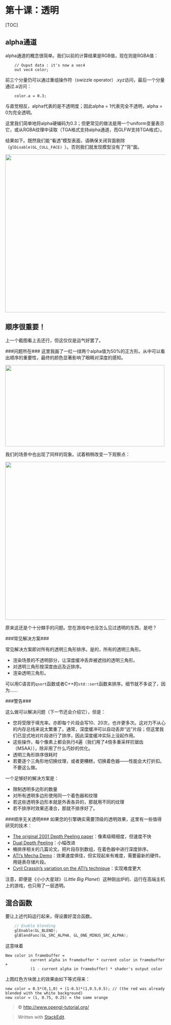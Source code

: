 第十课：透明
===
[TOC]

alpha通道
---
alpha通道的概念很简单。我们以前的计算结果是RGB值，现在则是RGBA值：

```
    // Ouput data : it's now a vec4
    out vec4 color;
```

前三个分量仍可以通过重组操作符（swizzle operator）.xyz访问，最后一个分量通过.a访问：

```
    color.a = 0.3;
```

与直觉相反，alpha代表的是不透明度；因此alpha = 1代表完全不透明，alpha = 0为完全透明。


这里我们简单地将alpha硬编码为0.3；但更常见的做法是用一个uniform变量表示它，或从RGBA纹理中读取（TGA格式支持alpha通道，而GLFW支持TGA格式）。

结果如下。既然我们能“看透”模型表面，请确保关闭背面剔除（`glDisable(GL_CULL_FACE) `）。否则我们就发现模型没有了“背”面。

<img class="alignnone size-large wp-image-289" title="transparencyok" src="http://www.opengl-tutorial.org/wp-content/uploads/2011/05/transparencyok-1024x793.png" alt="" width="640" height="495" />

顺序很重要！
---
上一个截图看上去还行，但这仅仅是运气好罢了。

###问题所在###
这里我画了一红一绿两个alpha值为50%的正方形。从中可以看出顺序的重要性，最终的颜色显著影响了眼睛对深度的感知。

<img class="alignnone size-full wp-image-282" title="transparencyorder" src="http://www.opengl-tutorial.org/wp-content/uploads/2011/05/transparencyorder.png" alt="" width="500" height="255" />

我们的场景中也出现了同样的现象。试着稍稍改变一下观察点：

<img class="alignnone size-large wp-image-288" title="transparencybad" src="http://www.opengl-tutorial.org/wp-content/uploads/2011/05/transparencybad-1024x793.png" alt="" width="640" height="495" />

原来这还是个十分棘手的问题。您在游戏中也没怎么见过透明的东西，是吧？

###常见解决方案###

常见解决方案即对所有的透明三角形排序。是的，所有的透明三角形。

- 渲染场景的不透明部分，让深度缓冲丢弃被遮挡的透明三角形。
- 对透明三角形按深度由远及近排序。
- 渲染透明三角形。

可以用C语言的`qsort`函数或者C++的`std::sort`函数来排序。细节就不多说了，因为……

###警告###

这么做可以解决问题（下一节还会介绍它），但是：

- 您将受限于填充率。亦即每个片段会写10、20次，也许更多次。这对力不从心的内存总线来说太繁重了。通常，深度缓冲可以自动丢弃“远”片段；但这里我们已显式地对片段进行了排序，因此深度缓冲实际上没起作用。
- 这些操作，每个像素上都会执行4遍（我们用了4倍多重采样抗锯齿（MSAA）），除非用了什么巧妙的优化。
- 透明三角形排序很耗时
- 若要逐个三角形地切换纹理，或者更糟糕，切换着色器——性能会大打折扣。不要这么做。

一个足够好的解决方案是：

- 限制透明多边形的数量
- 对所有透明多边形使用同一个着色器和纹理
- 若这些透明多边形本就是外表各异的，那就用不同的纹理
- 若不排序时效果还凑合，那就不排序好了。

###顺序无关透明###
如果您的引擎确实需要顶级的透明效果，这里有一些值得研究的技术：

- [The original 2001 Depth Peeling paper](http://citeseerx.ist.psu.edu/viewdoc/download?doi=10.1.1.18.9286&rep=rep1&type=pdf)：像素级精细度，但速度不快
- [Dual Depth Peeling](http://developer.download.nvidia.com/SDK/10/opengl/src/dual_depth_peeling/doc/DualDepthPeeling.pdf)：小幅改进
- 桶排序相关的几篇论文。把片段存到数组，在着色器中进行深度排序。
- [ATI’s Mecha Demo](http://fr.slideshare.net/hgruen/oit-and-indirect-illumination-using-dx11-linked-lists)：效果速度俱佳，但实现起来有难度，需要最新的硬件。用链表存储片段。
- [Cyril Crassin’s variation on the ATI’s  technique](http://blog.icare3d.org/2010/07/opengl-40-abuffer-v20-linked-lists-of.html)：实现难度更大

注意，即便是《小小大星球》（*Little Big Planet*）这种刚出炉的、运行在高端主机上的游戏，也只用了一层透明。

混合函数
---
要让上述代码运行起来，得设置好混合函数。

```cpp
    // Enable blending
    glEnable(GL_BLEND);
    glBlendFunc(GL_SRC_ALPHA, GL_ONE_MINUS_SRC_ALPHA);
```

这意味着

    New color in framebuffer = 
               current alpha in framebuffer * current color in framebuffer + 
               (1 - current alpha in framebuffer) * shader's output color
               
上图红色方块居上的效果由如下等式得来：

    new color = 0.5*(0,1,0) + (1-0.5)*(1,0.5,0.5); // (the red was already blended with the white background)
    new color = (1, 0.75, 0.25) = the same orange

> &copy; http://www.opengl-tutorial.org/

> Written with [StackEdit](https://stackedit.io/).